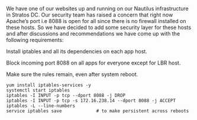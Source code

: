 We have one of our websites up and running on our Nautilus infrastructure in Stratos DC. Our security team has raised a concern that right now Apache’s port i.e 8088 is open for all since there is no firewall installed on these hosts. So we have decided to add some security layer for these hosts and after discussions and recommendations we have come up with the following requirements:



Install iptables and all its dependencies on each app host.

Block incoming port 8088 on all apps for everyone except for LBR host.

Make sure the rules remain, even after system reboot.

```
yum install iptables-services -y
systemctl start iptables
iptables -I INPUT -p tcp --dport 8088 -j DROP
iptables -I INPUT -p tcp -s 172.16.238.14 --dport 8088 -j ACCEPT
iptables -L --line-numbers
service iptables save             # to make persistent across reboots
```
